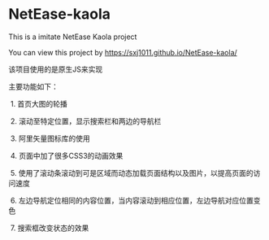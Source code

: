 # NetEase-kaola
This is a imitate NetEase Kaola project

You can view this project by https://sxj1011.github.io/NetEase-kaola/

该项目使用的是原生JS来实现

主要功能如下：

   1. 首页大图的轮播
  
   2. 滚动至特定位置，显示搜索栏和两边的导航栏
  
   3. 阿里矢量图标库的使用
  
    4. 页面中加了很多CSS3的动画效果
  
   5. 使用了滚动条滚动到可是区域而动态加载页面结构以及图片，以提高页面的访问速度
  
    6. 左边导航定位相同的内容位置，当内容滚动到相应位置，左边导航对应位置变色
  
   7. 搜索框改变状态的效果
